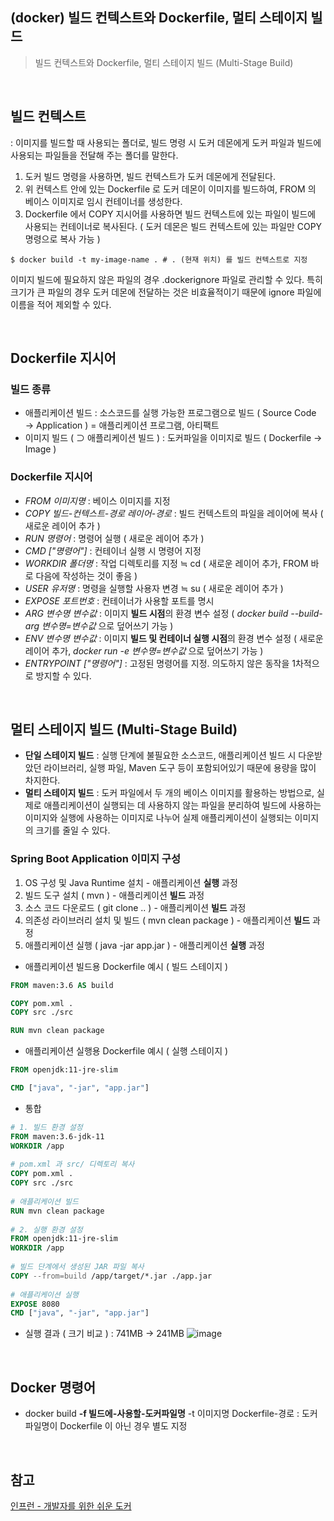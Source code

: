 ## (docker) 빌드 컨텍스트와 Dockerfile, 멀티 스테이지 빌드
> 빌드 컨텍스트와 Dockerfile, 멀티 스테이지 빌드 (Multi-Stage Build)

<br>

## 빌드 컨텍스트
: 이미지를 빌드할 때 사용되는 폴더로, 빌드 명령 시 도커 데몬에게 도커 파일과 빌드에 사용되는 파일들을 전달해 주는 폴더를 말한다. 

1. 도커 빌드 명령을 사용하면, 빌드 컨텍스트가 도커 데몬에게 전달된다.
2. 위 컨텍스트 안에 있는 Dockerfile 로 도커 데몬이 이미지를 빌드하여, FROM 의 베이스 이미지로 임시 컨테이너를 생성한다.
3. Dockerfile 에서 COPY 지시어를 사용하면 빌드 컨텍스트에 있는 파일이 빌드에 사용되는 컨테이너로 복사된다. ( 도커 데몬은 빌드 컨텍스트에 있는 파일만 COPY 명령으로 복사 가능 )

```shell
$ docker build -t my-image-name . # . (현재 위치) 를 빌드 컨텍스트로 지정
```

이미지 빌드에 필요하지 않은 파일의 경우 .dockerignore 파일로 관리할 수 있다. 특히 크기가 큰 파일의 경우 도커 데몬에 전달하는 것은 비효율적이기 때문에 ignore 파일에 이름을 적어 제외할 수 있다. 

<br>

## Dockerfile 지시어
### 빌드 종류 
-  애플리케이션 빌드
: 소스코드를 실행 가능한 프로그램으로 빌드 ( Source Code → Application ) = 애플리케이션 프로그램, 아티팩트
- 이미지 빌드 ( ⊃ 애플리케이션 빌드 )
: 도커파일을 이미지로 빌드 ( Dockerfile → Image )

### Dockerfile 지시어
- *FROM 이미지명* : 베이스 이미지를 지정
- *COPY 빌드-컨텍스트-경로 레이어-경로* : 빌드 컨텍스트의 파일을 레이어에 복사 ( 새로운 레이어 추가 )
- *RUN 명령어* : 명령어 실행 ( 새로운 레이어 추가 )
- *CMD ["명령어"]* : 컨테이너 실행 시 명령어 지정
- *WORKDIR 폴더명* : 작업 디렉토리를 지정 ≒ cd ( 새로운 레이어 추가, FROM 바로 다음에 작성하는 것이 좋음 )
- *USER 유저명* : 명령을 실행할 사용자 변경 ≒ su ( 새로운 레이어 추가 )
- *EXPOSE 포트번호* : 컨테이너가 사용할 포트를 명시
- *ARG 변수명 변수값* : 이미지 **빌드 시점**의 환경 변수 설정 ( *docker build --build-arg 변수명=변수값* 으로 덮어쓰기 가능 )
- *ENV 변수명 변수값* : 이미지 **빌드 및 컨테이너 실행 시점**의 환경 변수 설정 ( 새로운 레이어 추가, *docker run -e 변수명=변수값* 으로 덮어쓰기 가능 )
- *ENTRYPOINT ["명령어"]* : 고정된 명령어를 지정. 의도하지 않은 동작을 1차적으로 방지할 수 있다.

<br>

## 멀티 스테이지 빌드 (Multi-Stage Build)
- **단일 스테이지 빌드** : 실행 단계에 불필요한 소스코드, 애플리케이션 빌드 시 다운받았던 라이브러리, 실행 파일, Maven 도구 등이 포함되어있기 때문에 용량을 많이 차지한다.
- **멀티 스테이지 빌드** : 도커 파일에서 두 개의 베이스 이미지를 활용하는 방법으로, 실제로 애플리케이션이 실행되는 데 사용하지 않는 파일을 분리하여 빌드에 사용하는 이미지와 실행에 사용하는 이미지로 나누어 실제 애플리케이션이 실행되는 이미지의 크기를 줄일 수 있다. 

### Spring Boot Application 이미지 구성
1. OS 구성 및 Java Runtime 설치 - 애플리케이션 **실행** 과정
2. 빌드 도구 설치 ( mvn ) - 애플리케이션 **빌드** 과정
3. 소스 코드 다운로드 ( git clone .. ) - 애플리케이션 **빌드** 과정
4. 의존성 라이브러리 설치 및 빌드 ( mvn clean package ) - 애플리케이션 **빌드** 과정
5. 애플리케이션 실행 ( java -jar app.jar ) - 애플리케이션 **실행** 과정

- 애플리케이션 빌드용 Dockerfile 예시 ( 빌드 스테이지 )
```Dockerfile
FROM maven:3.6 AS build 

COPY pom.xml .
COPY src ./src

RUN mvn clean package
```
- 애플리케이션 실행용 Dockerfile 예시 ( 실행 스테이지 )
```Dockerfile
FROM openjdk:11-jre-slim

CMD ["java", "-jar", "app.jar"]
```
- 통합
```Dockerfile
# 1. 빌드 환경 설정
FROM maven:3.6-jdk-11
WORKDIR /app
  
# pom.xml 과 src/ 디렉토리 복사
COPY pom.xml .
COPY src ./src
  
# 애플리케이션 빌드
RUN mvn clean package
  
# 2. 실행 환경 설정
FROM openjdk:11-jre-slim
WORKDIR /app
  
# 빌드 단계에서 생성된 JAR 파일 복사
COPY --from=build /app/target/*.jar ./app.jar
  
# 애플리케이션 실행
EXPOSE 8080
CMD ["java", "-jar", "app.jar"]
```

- 실행 결과 ( 크기 비교 ) : 741MB → 241MB
![image](https://github.com/user-attachments/assets/2e41c2bc-b68f-4c56-a7f1-be7e72a99de7)

<br>

## Docker 명령어
- docker build **-f 빌드에-사용할-도커파일명** -t 이미지명 Dockerfile-경로 : 도커파일명이 Dockerfile 이 아닌 경우 별도 지정

<br>

## 참고
[인프런 - 개발자를 위한 쉬운 도커](https://inf.run/wHHR8) 
